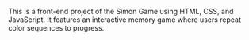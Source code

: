 This is a front-end project of the Simon Game using HTML, CSS, and JavaScript. It features an interactive memory game where users repeat color sequences to progress.
